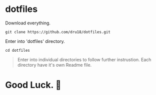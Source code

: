 # dotfiles

Download everything.

`git clone https://github.com/dru18/dotfiles.git`

Enter into 'dotfiles' directory.

`cd dotfiles`

> Enter into individual directories to follow further instrustion. Each directory have it's own Readme file.

# Good Luck. :penguin:
